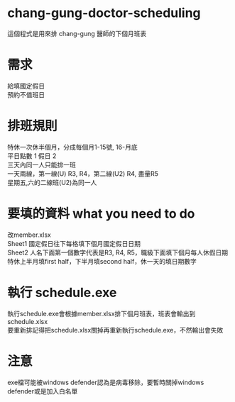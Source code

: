 # chang-gung-doctor-scheduling
這個程式是用來排 chang-gung 醫師的下個月班表  

# 需求
給填國定假日  
預約不值班日  

# 排班規則
特休一次休半個月，分成每個月1-15號, 16-月底  
平日點數 1 假日 2  
三天內同一人只能排一班  
一天兩線，第一線(U) R3, R4，第二線(U2) R4, 盡量R5  
星期五,六的二線班(U2)為同一人  

# 要填的資料 what you need to do
改member.xlsx  
Sheet1 國定假日往下每格填下個月國定假日日期  
Sheet2 人名下面第一個數字代表是R3, R4, R5，職級下面填下個月每人休假日期  
特休上半月填first half，下半月填second half，休一天的填日期數字  

# 執行 schedule.exe
執行schedule.exe會根據member.xlsx排下個月班表，班表會輸出到schedule.xlsx  
要重新排記得把schedule.xlsx關掉再重新執行schedule.exe，不然輸出會失敗  

# 注意
exe檔可能被windows defender認為是病毒移除，要暫時關掉windows defender或是加入白名單  
